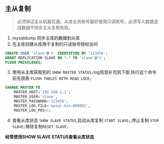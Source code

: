 


## 主从复制
> 必须保证主从机器互通。从库业务账号最好使用只读账号。必须写入数据造成数据不同步主从复制失败。

1. mysqldump 同步主库的数据到从库
2. 在主库创建从库用于复制的只读账号授权访问
```sql
CREATE USER 'slave'@'%' IDENTIFIED BY '123456';
GRANT REPLICATION SLAVE ON *.* TO 'slave'@'%';
FLUSH PRIVILEGES;
```
3. 使用从主库获取到的 `SHOW MASTER STATUS;`log信息补充到下面 执行这个命令前先锁表 `FLUSH TABLES WITH READ LOCK;`
```sql
CHANGE MASTER TO
    MASTER_HOST='192.168.1.1',
    MASTER_USER='slave',
    MASTER_PASSWORD='123456',
    MASTER_LOG_FILE='mysql-bin.000001',
    MASTER_LOG_POS=1;
```
4. 查看从库状态 `SHOW SLAVE STATUS`,启动从库复制 `START SLAVE;`,停止复制 `STOP SLAVE;`移除复制`RESET SLAVE;`

__经常使用SHOW SLAVE STATUS查看从库状态__